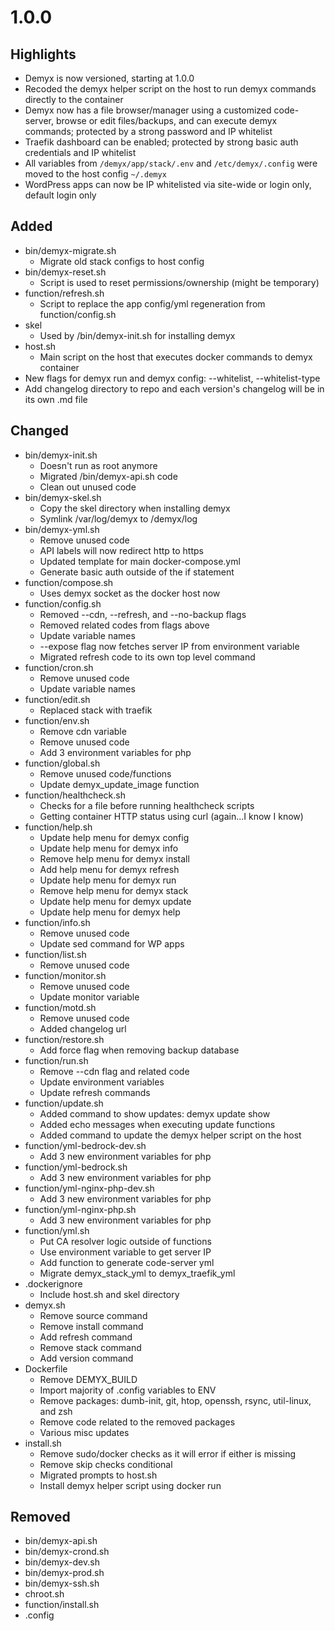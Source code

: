 # 1.0.0
## Highlights
- Demyx is now versioned, starting at 1.0.0
- Recoded the demyx helper script on the host to run demyx commands directly to the container
- Demyx now has a file browser/manager using a customized code-server, browse or edit files/backups, and can execute demyx commands; protected by a strong password and IP whitelist
- Traefik dashboard can be enabled; protected by strong basic auth credentials and IP whitelist
- All variables from `/demyx/app/stack/.env` and `/etc/demyx/.config` were moved to the host config `~/.demyx`
- WordPress apps can now be IP whitelisted via site-wide or login only, default login only
## Added
- bin/demyx-migrate.sh 
    - Migrate old stack configs to host config
- bin/demyx-reset.sh 
    - Script is used to reset permissions/ownership (might be temporary)
- function/refresh.sh 
    - Script to replace the app config/yml regeneration from function/config.sh
- skel 
    - Used by /bin/demyx-init.sh for installing demyx
- host.sh 
    - Main script on the host that executes docker commands to demyx container
- New flags for demyx run and demyx config: --whitelist, --whitelist-type
- Add changelog directory to repo and each version's changelog will be in its own .md file
## Changed
- bin/demyx-init.sh
    - Doesn't run as root anymore
    - Migrated /bin/demyx-api.sh code
    - Clean out unused code
- bin/demyx-skel.sh
    - Copy the skel directory when installing demyx
    - Symlink /var/log/demyx to /demyx/log
- bin/demyx-yml.sh
    - Remove unused code
    - API labels will now redirect http to https
    - Updated template for main docker-compose.yml
    - Generate basic auth outside of the if statement
- function/compose.sh
    - Uses demyx socket as the docker host now
- function/config.sh
    - Removed --cdn, --refresh, and --no-backup flags
    - Removed related codes from flags above
    - Update variable names
    - --expose flag now fetches server IP from environment variable
    - Migrated refresh code to its own top level command
- function/cron.sh
    - Remove unused code
    - Update variable names
- function/edit.sh
    - Replaced stack with traefik
- function/env.sh
    - Remove cdn variable
    - Remove unused code
    - Add 3 environment variables for php
- function/global.sh
    - Remove unused code/functions
    - Update demyx_update_image function
- function/healthcheck.sh
    - Checks for a file before running healthcheck scripts
    - Getting container HTTP status using curl (again...I know I know)
- function/help.sh
    - Update help menu for demyx config
    - Update help menu for demyx info
    - Remove help menu for demyx install
    - Add help menu for demyx refresh
    - Update help menu for demyx run
    - Remove help menu for demyx stack
    - Update help menu for demyx update
    - Update help menu for demyx help
- function/info.sh
    - Remove unused code
    - Update sed command for WP apps
- function/list.sh
    - Remove unused code
- function/monitor.sh
    - Remove unused code
    - Update monitor variable
- function/motd.sh
    - Remove unused code
    - Added changelog url
- function/restore.sh
    - Add force flag when removing backup database
- function/run.sh
    - Remove --cdn flag and related code
    - Update environment variables
    - Update refresh commands
- function/update.sh
    - Added command to show updates: demyx update show
    - Added echo messages when executing update functions
    - Added command to update the demyx helper script on the host
- function/yml-bedrock-dev.sh
    - Add 3 new environment variables for php
- function/yml-bedrock.sh
    - Add 3 new environment variables for php
- function/yml-nginx-php-dev.sh
    - Add 3 new environment variables for php
- function/yml-nginx-php.sh
    - Add 3 new environment variables for php
- function/yml.sh
    - Put CA resolver logic outside of functions
    - Use environment variable to get server IP
    - Add function to generate code-server yml
    - Migrate demyx_stack_yml to demyx_traefik_yml
- .dockerignore
    - Include host.sh and skel directory
- demyx.sh
    - Remove source command
    - Remove install command
    - Add refresh command
    - Remove stack command
    - Add version command
- Dockerfile
    - Remove DEMYX_BUILD
    - Import majority of .config variables to ENV
    - Remove packages: dumb-init, git, htop, openssh, rsync, util-linux, and zsh
    - Remove code related to the removed packages
    - Various misc updates
- install.sh
    - Remove sudo/docker checks as it will error if either is missing
    - Remove skip checks conditional
    - Migrated prompts to host.sh
    - Install demyx helper script using docker run
## Removed
- bin/demyx-api.sh
- bin/demyx-crond.sh
- bin/demyx-dev.sh
- bin/demyx-prod.sh
- bin/demyx-ssh.sh
- chroot.sh
- function/install.sh
- .config